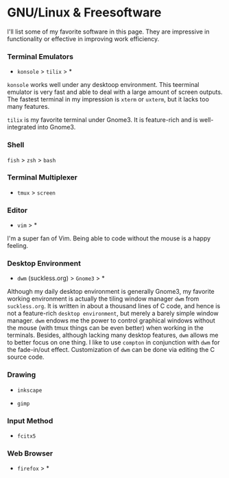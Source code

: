 GNU/Linux & Freesoftware
===

I'll list some of my favorite software in this page.
They are impressive in functionality or effective
in improving work efficiency.

### Terminal Emulators

* `konsole` > `tilix` > *

`konsole` works well under any desktoop environment.
This teerminal emulator is very fast and able to deal
with a large amount of screen outputs. The fastest
terminal in my impression is `xterm` or `uxterm`, but
it lacks too many features.

`tilix` is my favorite terminal under Gnome3. It is
feature-rich and is well-integrated into Gnome3.

### Shell

`fish` > `zsh` > `bash`

### Terminal Multiplexer

* `tmux` > `screen`

### Editor

* `vim` > *

I'm a super fan of Vim. Being able to code without the mouse is a happy
feeling.

### Desktop Environment

* `dwm` (suckless.org) > `Gnome3`  > *

Although my daily desktop environment is generally Gnome3, my favorite working
environment is actually the tiling window manager `dwm` from `suckless.org`.
It is written in about a thousand lines of C code, and hence is not a
feature-rich `desktop environment`, but merely a barely simple window manager.
`dwm` endows me the power to control graphical windows without the mouse (with
tmux things can be even better) when working in the terminals. Besides,
although lacking many desktop features, `dwm` allows me to better focus on one
thing. I like to use `compton` in conjunction with `dwm` for the fade-in/out
effect. Customization of `dwm` can be done via editing the C source code.

### Drawing

* `inkscape`

* `gimp`

### Input Method

* `fcitx5`

### Web Browser

* `firefox` > *
